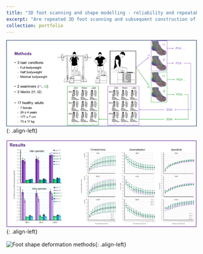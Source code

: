 ```yaml
---
title: "3D foot scanning and shape modelling - reliability and repeatability"
excerpt: "Are repeated 3D foot scanning and subsequent construction of statistical shape models reliable and repeatable? <br/><img src='/images/foot_ssm_rel_cover.png'>"
collection: portfolio
---
```


![Foot shape scanning and modelling methods](/images/foot_ssm_rel_methods.png){: .align-left}  
` `  
![Foot shape scanning and modelling reliability results](/images/foot_ssm_rel_results.png){: .align-left}  
` `  
![Foot shape deformation methods](/images/foot_ssm_rel_methods.gif){: .align-left}  